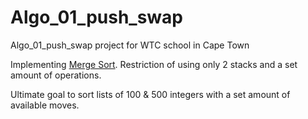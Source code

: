 # Algo_01_push_swap
Algo_01_push_swap project for WTC school in Cape Town

Implementing [Merge Sort](https://en.wikipedia.org/wiki/Merge_sort_). Restriction of using only 2 stacks and a set amount of operations. 

Ultimate goal to sort lists of 100 & 500 integers with a set amount of available moves.
